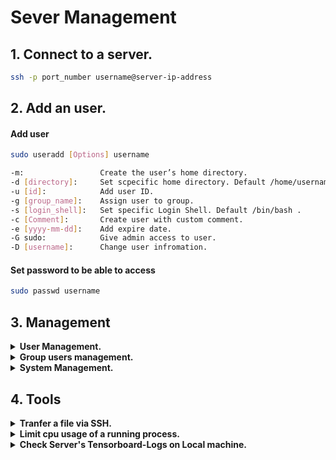 # Sever Management

## 1. Connect to a server.
```sh
ssh -p port_number username@server-ip-address
```

## 2. Add an user.

#### Add user

```sh
sudo useradd [Options] username

-m:                 Create the user’s home directory.
-d [directory]:     Set scpecific home directory. Default /home/username/ .
-u [id]:            Add user ID.
-g [group_name]:    Assign user to group.
-s [login_shell]:   Set specific Login Shell. Default /bin/bash .
-c [Comment]:       Create user with custom comment.
-e [yyyy-mm-dd]:    Add expire date.
-G sudo:            Give admin access to user.
-D [username]:      Change user infromation.
```

#### Set password to be able to access
```sh
sudo passwd username
```

## 3. Management

<details>
<summary><b>User Management.</b></summary>
  
- Assign a user to data: `sudo chown username 'foldername or filename'`
  
- List users: `getent passwd | cut -d: -f1`

- Check user's id: `id -u username`

- Kill all processes of a user: `pkill -U UID`

- Delete an user: `sudo userdel username`

- Check account expire day: `sudo chage -l username`

- Add HomeDir for a user: `sudo mkhomedir_helper username`

- Change user password: `sudo passwd username`

</details>
  
<details>
<summary><b>Group users management.</b></summary>
  
- Create a group: `sudo groupadd groupname`

- Delete a group: `sudo groupdel groupname`

- Assign group ownership: `sudo chown :groupname 'foldername or filename'`

- Check user's groups: `id -gn username`

- Add user to a group: `sudo usermod -a -G groupname username`

- Give a user admin access: `sudo usermod -a -G sudo username`

- Remove user from a group: `sudo gpasswd -d username groupname`

</details>

<details>
<summary><b>System Management.</b></summary>

- Check CPU & RAM Performance: `htop`

- Check Disk Space: `df -H`

- Check all users's disk usage: `cd /home/ && sudo du -h --max-depth=1 | sort -hr`

- Check GPU Usage: `gpustat`
  
</details>
  
## 4. Tools

<details>
<summary><b>Tranfer a file via SSH. </b></summary>
  
  **Type below command at local computer.**
  - *From local computer to ssh server:*
    ```sh
    scp -P port_number path/to/file_name username@server-ip:/path/to/destiny
    ```
  - *From ssh server to local computer:*
    ```sh
    scp -P port_number username@server-ip:/path/to/file_name path/to/destiny 
    ```
  If you want transfer a folder add `-r` prefix

</details>

<details>
<summary><b>Limit cpu usage of a running process.</b></summary>
  
  ```sh
  cpulimit -l cpu_usage_limitation(%) -p PID_num_of_process
  cpulimit -l 120 -p 3198
  ```
  To check PID_num of a running prosess use `htop`.
  
</details>

<details>
<summary><b>Check Server's Tensorboard-Logs on Local machine.</b></summary>
  
  ```sh
  tensorboard --logdir=logs_dir --host localhost --port 8888
  ```
  
</details>


